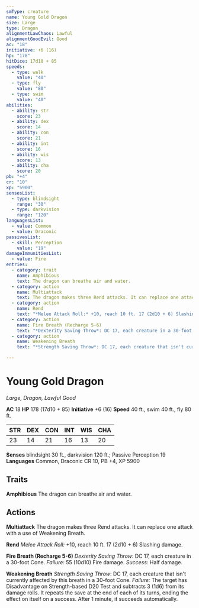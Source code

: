 ```yaml
---
smType: creature
name: Young Gold Dragon
size: Large
type: Dragon
alignmentLawChaos: Lawful
alignmentGoodEvil: Good
ac: "18"
initiative: +6 (16)
hp: "178"
hitDice: 17d10 + 85
speeds:
  - type: walk
    value: "40"
  - type: fly
    value: "80"
  - type: swim
    value: "40"
abilities:
  - ability: str
    score: 23
  - ability: dex
    score: 14
  - ability: con
    score: 21
  - ability: int
    score: 16
  - ability: wis
    score: 13
  - ability: cha
    score: 20
pb: "+4"
cr: "10"
xp: "5900"
sensesList:
  - type: blindsight
    range: "30"
  - type: darkvision
    range: "120"
languagesList:
  - value: Common
  - value: Draconic
passivesList:
  - skill: Perception
    value: "19"
damageImmunitiesList:
  - value: Fire
entries:
  - category: trait
    name: Amphibious
    text: The dragon can breathe air and water.
  - category: action
    name: Multiattack
    text: The dragon makes three Rend attacks. It can replace one attack with a use of Weakening Breath.
  - category: action
    name: Rend
    text: "*Melee Attack Roll:* +10, reach 10 ft. 17 (2d10 + 6) Slashing damage."
  - category: action
    name: Fire Breath (Recharge 5-6)
    text: "*Dexterity Saving Throw*: DC 17, each creature in a 30-foot Cone. *Failure:*  55 (10d10) Fire damage. *Success:*  Half damage."
  - category: action
    name: Weakening Breath
    text: "*Strength Saving Throw*: DC 17, each creature that isn't currently affected by this breath in a 30-foot Cone. *Failure:*  The target has Disadvantage on Strength-based D20 Test and subtracts 3 (1d6) from its damage rolls. It repeats the save at the end of each of its turns, ending the effect on itself on a success. After 1 minute, it succeeds automatically."

---
```


# Young Gold Dragon
*Large, Dragon, Lawful Good*

**AC** 18
**HP** 178 (17d10 + 85)
**Initiative** +6 (16)
**Speed** 40 ft., swim 40 ft., fly 80 ft.

| STR | DEX | CON | INT | WIS | CHA |
| --- | --- | --- | --- | --- | --- |
| 23 | 14 | 21 | 16 | 13 | 20 |

**Senses** blindsight 30 ft., darkvision 120 ft.; Passive Perception 19
**Languages** Common, Draconic
CR 10, PB +4, XP 5900

## Traits

**Amphibious**
The dragon can breathe air and water.

## Actions

**Multiattack**
The dragon makes three Rend attacks. It can replace one attack with a use of Weakening Breath.

**Rend**
*Melee Attack Roll:* +10, reach 10 ft. 17 (2d10 + 6) Slashing damage.

**Fire Breath (Recharge 5-6)**
*Dexterity Saving Throw*: DC 17, each creature in a 30-foot Cone. *Failure:*  55 (10d10) Fire damage. *Success:*  Half damage.

**Weakening Breath**
*Strength Saving Throw*: DC 17, each creature that isn't currently affected by this breath in a 30-foot Cone. *Failure:*  The target has Disadvantage on Strength-based D20 Test and subtracts 3 (1d6) from its damage rolls. It repeats the save at the end of each of its turns, ending the effect on itself on a success. After 1 minute, it succeeds automatically.
